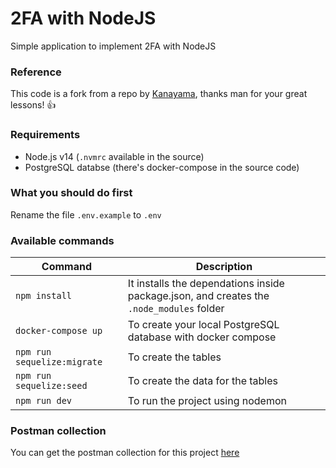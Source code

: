 # 2FA with NodeJS


Simple application to implement 2FA with NodeJS

### Reference

This code is a fork from a repo by [Kanayama](https://github.com/askmon), thanks man for your great lessons!  :thumbsup:

### Requirements

- Node.js v14 (`.nvmrc` available in the source)
- PostgreSQL databse (there's docker-compose in the source code)


### What you should do first

Rename the file `.env.example` to `.env`

### Available commands

| Command                           | Description                                                                              |
| --------------------------------- | ---------------------------------------------------------------------------------------- |
| `npm install`                     | It installs the dependations inside package.json, and creates the `.node_modules` folder |
| `docker-compose up`               | To create your local PostgreSQL database with docker compose                             |
| `npm run sequelize:migrate`       | To create the tables                                                                     |
| `npm run sequelize:seed`          | To create the data for the tables                                                        |
| `npm run dev`                     | To run the project using nodemon                                                         |

### Postman collection

You can get the postman collection for this project [here](https://gist.github.com/iandark/584ee9f0582aeec6939d0aaf285748e4)
